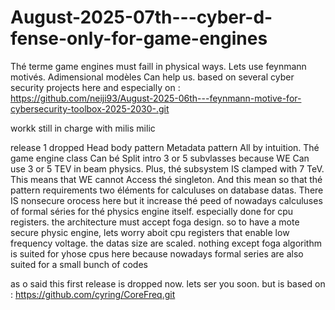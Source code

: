 # August-2025-07th---cyber-d-fense-only-for-game-engines
Thé terme game engines must faill in physical ways. Lets use feynmann motivés. Adimensional modèles Can help us.
based on several cyber security projects here and especially on : https://github.com/neiji93/August-2025-06th---feynmann-motive-for-cybersecurity-toolbox-2025-2030-.git

workk still in charge with milis milic


release 1 dropped
Head body pattern 
Metadata pattern
All by intuition.
Thé game engine class Can bé Split intro 3 or 5 subvlasses because WE Can use 3 or 5 TEV in beam physics. Plus, thé subsystem IS clamped with 7  TeV. This means that WE cannot Access thé singleton. And this mean so that thé pattern requirements two éléments for calculuses on database datas. 
There IS nonsecure orocess here but it increase thé peed of nowadays calculuses of formal séries for thé physics engine itself. especially done for cpu registers. the architecture must accept foga design. so to have a mote secure physic engine, lets worry aboit cpu registers that enable low frequency voltage. the datas size are scaled.
nothing except foga algorithm is suited for yhose cpus here because nowadays formal series are also suited for a small bunch of codes 

as o said this first release is dropped now. lets ser you soon. but is based on : https://github.com/cyring/CoreFreq.git
